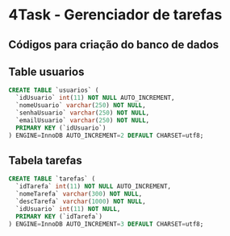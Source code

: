 # 4Task - Gerenciador de tarefas


## Códigos para criação do banco de dados

## Table usuarios
```sql
CREATE TABLE `usuarios` (
  `idUsuario` int(11) NOT NULL AUTO_INCREMENT,
  `nomeUsuario` varchar(250) NOT NULL,
  `senhaUsuario` varchar(250) NOT NULL,
  `emailUsuario` varchar(250) NOT NULL,
  PRIMARY KEY (`idUsuario`)
) ENGINE=InnoDB AUTO_INCREMENT=2 DEFAULT CHARSET=utf8;
```
## Tabela tarefas
```sql
CREATE TABLE `tarefas` (
  `idTarefa` int(11) NOT NULL AUTO_INCREMENT,
  `nomeTarefa` varchar(300) NOT NULL,
  `descTarefa` varchar(1000) NOT NULL,
  `idUsuario` int(11) NOT NULL,
  PRIMARY KEY (`idTarefa`)
) ENGINE=InnoDB AUTO_INCREMENT=3 DEFAULT CHARSET=utf8;
```
